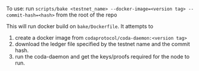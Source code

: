 

To use:
run `scripts/bake <testnet_name> --docker-image=<version tag> --commit-hash=<hash>` from the root of the repo

This will run docker build on `bake/Dockerfile`. It attempts to
1. create a docker image from `codaprotocol/coda-daemon:<version tag>`
2. download the ledger file specified by the testnet name and the commit hash.
3. run the coda-daemon and get the keys/proofs required for the node to run.
